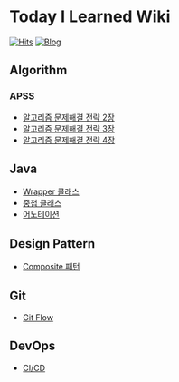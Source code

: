 # Today I Learned Wiki
[![Hits](https://hits.seeyoufarm.com/api/count/incr/badge.svg?url=https%3A%2F%2Fgithub.com%2FDoohyunHwang97%2FTIL&count_bg=%2379C83D&title_bg=%23555555&icon=github.svg&icon_color=%23E7E7E7&title=hits&edge_flat=false)](https://hits.seeyoufarm.com)
[![Blog](https://img.shields.io/badge/Blog-DoohyunHwang97.github.io-green.svg)](https://DoohyunHwang97.github.io/)

## Algorithm
### APSS
* [알고리즘 문제해결 전략 2장](https://github.com/DoohyunHwang97/TIL/blob/545bc6506cfd254d59b71fae66131a00b0bfba46/algorithm/APSS_02.md)
* [알고리즘 문제해결 전략 3장](https://github.com/DoohyunHwang97/TIL/blob/68bd13bf5138536b93ab39a514af9373c3132fe5/algorithm/APSS_03.md)
* [알고리즘 문제해결 전략 4장](algorithm/APSS_04.md)

## Java
* [Wrapper 클래스](java/wrapper_class.md)
* [중첩 클래스](java/nested_class.md)
* [어노테이션](java/annotation.md)

## Design Pattern
* [Composite 패턴](design_pattern/composite.md)

## Git
* [Git Flow](git/git_flow.md)

## DevOps
* [CI/CD](devops/ci_cd.md)